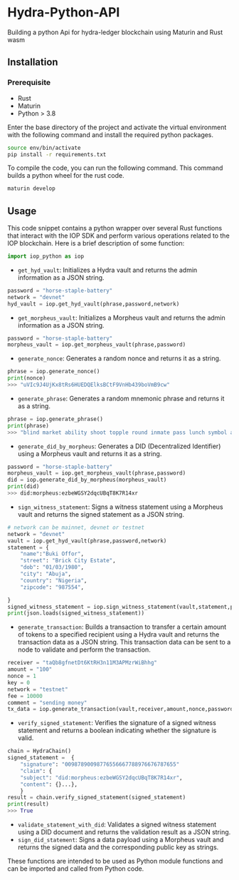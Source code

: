 


# Hydra-Python-API

Building a python Api for hydra-ledger blockchain using Maturin and Rust wasm


## Installation
### Prerequisite

* Rust
* Maturin
* Python > 3.8

Enter the base directory of the project and activate the virtual environment with the following command and install the required python packages.

```bash
source env/bin/activate
pip install -r requirements.txt
```

To compile the code, you can run the following command. This command builds a python wheel for the rust code.
```bash
maturin develop
```

## Usage

This code snippet contains a python wrapper over several Rust functions that interact with the IOP SDK and perform various operations related to the IOP blockchain. Here is a brief description of some function:

```python
import iop_python as iop
```

- `get_hyd_vault`: Initializes a Hydra vault and returns the admin information as a JSON string.
```python
password = "horse-staple-battery"
network = "devnet"
hyd_vault = iop.get_hyd_vault(phrase,password,network)
```
- `get_morpheus_vault`: Initializes a Morpheus vault and returns the admin information as a JSON string.
```python
password = "horse-staple-battery"
morpheus_vault = iop.get_morpheus_vault(phrase,password)
```
- `generate_nonce`: Generates a random nonce and returns it as a string.
```python
phrase = iop.generate_nonce()
print(nonce)
>>> "uVIc9J4UjKx8tRs6HUEDQElksBCtF9VnHb439boVmB9cw"
```
- `generate_phrase`: Generates a random mnemonic phrase and returns it as a string.
```python
phrase = iop.generate_phrase()
print(phrase)
>>> "blind market ability shoot topple round inmate pass lunch symbol average alpha party notice switch sea pass toy alien fuel pull angle weather scan"
```
- `generate_did_by_morpheus`: Generates a DID (Decentralized Identifier) using a Morpheus vault and returns it as a string.
 ```python
password = "horse-staple-battery"
morpheus_vault = iop.get_morpheus_vault(phrase,password)
did = iop.generate_did_by_morpheus(morpheus_vault)
print(did)
>>> did:morpheus:ezbeWGSY2dqcUBqT8K7R14xr
 ```
- `sign_witness_statement`: Signs a witness statement using a Morpheus vault and returns the signed statement as a JSON string.
```python
# network can be mainnet, devnet or testnet
network = "devnet"
vault = iop.get_hyd_vault(phrase,password,network)
statement = {
    "name":"Buki Offor",
    "street": "Brick City Estate",
    "dob": "01/03/1980",
    "city": "Abuja",
    "country": "Nigeria",
    "zipcode": "987554",

}
signed_witness_statement = iop.sign_witness_statement(vault,statement,password)
print(json.loads(signed_witness_statement))
```
- `generate_transaction`: Builds a transaction to transfer a certain amount of tokens to a specified recipient using a Hydra vault and returns the transaction data as a JSON string. This transaction data can be sent to a node to validate and perform the transaction. 

```python
receiver = "taQb8gfnetDt6KtRH3n11M3APMzrWiBhhg"
amount = "100"
nonce = 1
key = 0
network = "testnet"
fee = 10000
comment = "sending money"
tx_data = iop.generate_transaction(vault,receiver,amount,nonce,password,key,network,comment,fee)
```

- `verify_signed_statement`: Verifies the signature of a signed witness statement and returns a boolean indicating whether the signature is valid.

```python
chain = HydraChain()
signed_statement =  {
    "signature": "00987890098776556667788976676787655"
    "claim": {
    "subject": "did:morpheus:ezbeWGSY2dqcUBqT8K7R14xr",
    "content": {}...},    
    }
result = chain.verify_signed_statement(signed_statement)
print(result)
>>> True
```
- `validate_statement_with_did`: Validates a signed witness statement using a DID document and returns the validation result as a JSON string.
- `sign_did_statement`: Signs a data payload using a Morpheus vault and returns the signed data and the corresponding public key as strings.


These functions are intended to be used as Python module functions and can be imported and called from Python code.